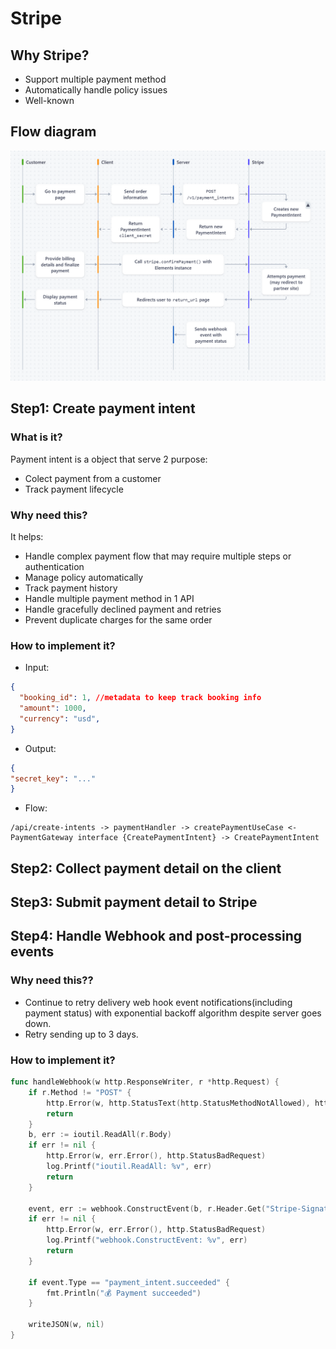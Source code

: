 # Stripe
## Why Stripe?
- Support multiple payment method
- Automatically handle policy issues
- Well-known


## Flow diagram

![alt text](image-1.png)

## Step1: Create payment intent
### What is it?
Payment intent is a object that serve 2 purpose:
- Colect payment from a customer
- Track payment lifecycle


### Why need this?
It helps:
- Handle complex payment flow that may require multiple steps or authentication
- Manage policy automatically
- Track payment history
- Handle multiple payment method in 1 API
- Handle gracefully declined payment and retries
- Prevent duplicate charges for the same order

### How to implement it?
- Input:
```json
{
  "booking_id": 1, //metadata to keep track booking info
  "amount": 1000,
  "currency": "usd",
}
```
- Output:
```json
{
"secret_key": "..."
}
```
- Flow:
```
/api/create-intents -> paymentHandler -> createPaymentUseCase <- PaymentGateway interface {CreatePaymentIntent} -> CreatePaymentIntent
```

## Step2: Collect payment detail on the client

## Step3: Submit payment detail to Stripe

## Step4: Handle Webhook and post-processing events
### Why need this??
- Continue to retry delivery web hook event notifications(including payment status) with exponential backoff algorithm despite server goes down.
- Retry sending up to 3 days.

### How to implement it?
```Go
func handleWebhook(w http.ResponseWriter, r *http.Request) {
	if r.Method != "POST" {
		http.Error(w, http.StatusText(http.StatusMethodNotAllowed), http.StatusMethodNotAllowed)
		return
	}
	b, err := ioutil.ReadAll(r.Body)
	if err != nil {
		http.Error(w, err.Error(), http.StatusBadRequest)
		log.Printf("ioutil.ReadAll: %v", err)
		return
	}

	event, err := webhook.ConstructEvent(b, r.Header.Get("Stripe-Signature"), os.Getenv("STRIPE_WEBHOOK_SECRET"))
	if err != nil {
		http.Error(w, err.Error(), http.StatusBadRequest)
		log.Printf("webhook.ConstructEvent: %v", err)
		return
	}

	if event.Type == "payment_intent.succeeded" {
		fmt.Println("💰 Payment succeeded")
	}

	writeJSON(w, nil)
}
```
